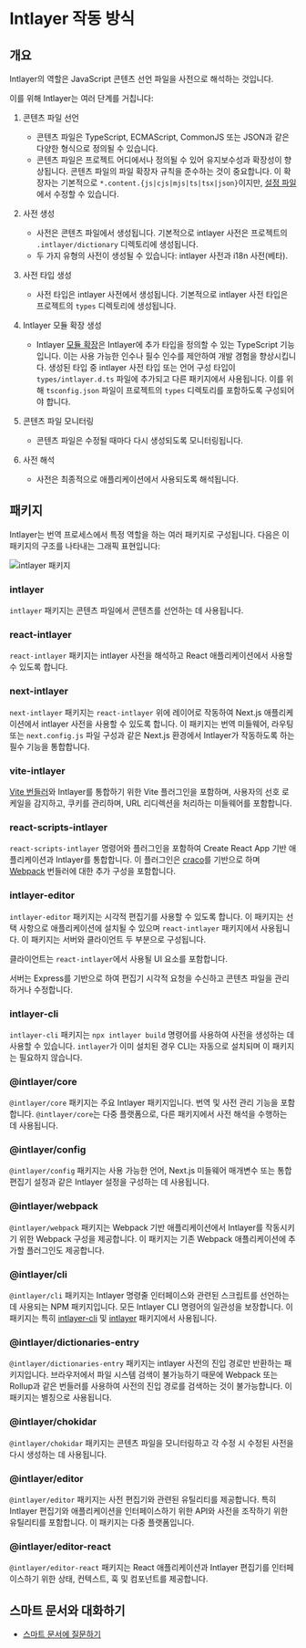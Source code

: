 # Intlayer 작동 방식

## 개요

Intlayer의 역할은 JavaScript 콘텐츠 선언 파일을 사전으로 해석하는 것입니다.

이를 위해 Intlayer는 여러 단계를 거칩니다:

1. 콘텐츠 파일 선언

   - 콘텐츠 파일은 TypeScript, ECMAScript, CommonJS 또는 JSON과 같은 다양한 형식으로 정의될 수 있습니다.
   - 콘텐츠 파일은 프로젝트 어디에서나 정의될 수 있어 유지보수성과 확장성이 향상됩니다. 콘텐츠 파일의 파일 확장자 규칙을 준수하는 것이 중요합니다. 이 확장자는 기본적으로 `*.content.{js|cjs|mjs|ts|tsx|json}`이지만, [설정 파일](https://github.com/aymericzip/intlayer/blob/main/docs/ko/configuration.md)에서 수정할 수 있습니다.

2. 사전 생성

   - 사전은 콘텐츠 파일에서 생성됩니다. 기본적으로 intlayer 사전은 프로젝트의 `.intlayer/dictionary` 디렉토리에 생성됩니다.
   - 두 가지 유형의 사전이 생성될 수 있습니다: intlayer 사전과 i18n 사전(베타).

3. 사전 타입 생성

   - 사전 타입은 intlayer 사전에서 생성됩니다. 기본적으로 intlayer 사전 타입은 프로젝트의 `types` 디렉토리에 생성됩니다.

4. Intlayer 모듈 확장 생성

   - Intlayer [모듈 확장](https://www.typescriptlang.org/docs/handbook/declaration-merging.html)은 Intlayer에 추가 타입을 정의할 수 있는 TypeScript 기능입니다. 이는 사용 가능한 인수나 필수 인수를 제안하여 개발 경험을 향상시킵니다.
     생성된 타입 중 intlayer 사전 타입 또는 언어 구성 타입이 `types/intlayer.d.ts` 파일에 추가되고 다른 패키지에서 사용됩니다. 이를 위해 `tsconfig.json` 파일이 프로젝트의 `types` 디렉토리를 포함하도록 구성되어야 합니다.

5. 콘텐츠 파일 모니터링

   - 콘텐츠 파일은 수정될 때마다 다시 생성되도록 모니터링됩니다.

6. 사전 해석
   - 사전은 최종적으로 애플리케이션에서 사용되도록 해석됩니다.

## 패키지

Intlayer는 번역 프로세스에서 특정 역할을 하는 여러 패키지로 구성됩니다. 다음은 이 패키지의 구조를 나타내는 그래픽 표현입니다:

![intlayer 패키지](https://github.com/aymericzip/intlayer/blob/main/docs/assets/packages_dependency_graph.svg)

### intlayer

`intlayer` 패키지는 콘텐츠 파일에서 콘텐츠를 선언하는 데 사용됩니다.

### react-intlayer

`react-intlayer` 패키지는 intlayer 사전을 해석하고 React 애플리케이션에서 사용할 수 있도록 합니다.

### next-intlayer

`next-intlayer` 패키지는 `react-intlayer` 위에 레이어로 작동하여 Next.js 애플리케이션에서 intlayer 사전을 사용할 수 있도록 합니다. 이 패키지는 번역 미들웨어, 라우팅 또는 `next.config.js` 파일 구성과 같은 Next.js 환경에서 Intlayer가 작동하도록 하는 필수 기능을 통합합니다.

### vite-intlayer

[Vite 번들러](https://vite.dev/guide/why.html#why-bundle-for-production)와 Intlayer를 통합하기 위한 Vite 플러그인을 포함하며, 사용자의 선호 로케일을 감지하고, 쿠키를 관리하며, URL 리디렉션을 처리하는 미들웨어를 포함합니다.

### react-scripts-intlayer

`react-scripts-intlayer` 명령어와 플러그인을 포함하여 Create React App 기반 애플리케이션과 Intlayer를 통합합니다. 이 플러그인은 [craco](https://craco.js.org/)를 기반으로 하며 [Webpack](https://webpack.js.org/) 번들러에 대한 추가 구성을 포함합니다.

### intlayer-editor

`intlayer-editor` 패키지는 시각적 편집기를 사용할 수 있도록 합니다. 이 패키지는 선택 사항으로 애플리케이션에 설치될 수 있으며 `react-intlayer` 패키지에서 사용됩니다.
이 패키지는 서버와 클라이언트 두 부분으로 구성됩니다.

클라이언트는 `react-intlayer`에서 사용될 UI 요소를 포함합니다.

서버는 Express를 기반으로 하여 편집기 시각적 요청을 수신하고 콘텐츠 파일을 관리하거나 수정합니다.

### intlayer-cli

`intlayer-cli` 패키지는 `npx intlayer build` 명령어를 사용하여 사전을 생성하는 데 사용할 수 있습니다. `intlayer`가 이미 설치된 경우 CLI는 자동으로 설치되며 이 패키지는 필요하지 않습니다.

### @intlayer/core

`@intlayer/core` 패키지는 주요 Intlayer 패키지입니다. 번역 및 사전 관리 기능을 포함합니다. `@intlayer/core`는 다중 플랫폼으로, 다른 패키지에서 사전 해석을 수행하는 데 사용됩니다.

### @intlayer/config

`@intlayer/config` 패키지는 사용 가능한 언어, Next.js 미들웨어 매개변수 또는 통합 편집기 설정과 같은 Intlayer 설정을 구성하는 데 사용됩니다.

### @intlayer/webpack

`@intlayer/webpack` 패키지는 Webpack 기반 애플리케이션에서 Intlayer를 작동시키기 위한 Webpack 구성을 제공합니다. 이 패키지는 기존 Webpack 애플리케이션에 추가할 플러그인도 제공합니다.

### @intlayer/cli

`@intlayer/cli` 패키지는 Intlayer 명령줄 인터페이스와 관련된 스크립트를 선언하는 데 사용되는 NPM 패키지입니다. 모든 Intlayer CLI 명령어의 일관성을 보장합니다. 이 패키지는 특히 [intlayer-cli](https://github.com/aymericzip/intlayer/blob/main/docs/ko/packages/intlayer-cli/index.md) 및 [intlayer](https://github.com/aymericzip/intlayer/blob/main/docs/ko/packages/intlayer/index.md) 패키지에서 사용됩니다.

### @intlayer/dictionaries-entry

`@intlayer/dictionaries-entry` 패키지는 intlayer 사전의 진입 경로만 반환하는 패키지입니다. 브라우저에서 파일 시스템 검색이 불가능하기 때문에 Webpack 또는 Rollup과 같은 번들러를 사용하여 사전의 진입 경로를 검색하는 것이 불가능합니다. 이 패키지는 별칭으로 사용됩니다.

### @intlayer/chokidar

`@intlayer/chokidar` 패키지는 콘텐츠 파일을 모니터링하고 각 수정 시 수정된 사전을 다시 생성하는 데 사용됩니다.

### @intlayer/editor

`@intlayer/editor` 패키지는 사전 편집기와 관련된 유틸리티를 제공합니다. 특히 Intlayer 편집기와 애플리케이션을 인터페이스하기 위한 API와 사전을 조작하기 위한 유틸리티를 포함합니다. 이 패키지는 다중 플랫폼입니다.

### @intlayer/editor-react

`@intlayer/editor-react` 패키지는 React 애플리케이션과 Intlayer 편집기를 인터페이스하기 위한 상태, 컨텍스트, 훅 및 컴포넌트를 제공합니다.

## 스마트 문서와 대화하기

- [스마트 문서에 질문하기](https://intlayer.org/docs/chat)
